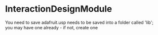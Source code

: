 # InteractionDesignModule

You need to save adafruit.usp needs to be saved into a folder called 'lib'; you may have one already - if not, create one 
